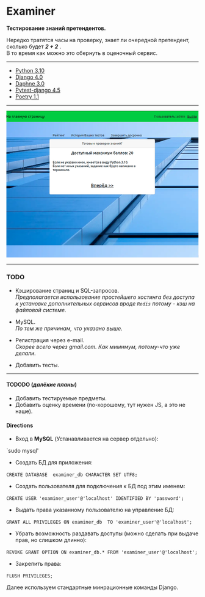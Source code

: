 # Examiner
**Тестирование знаний претендентов.**

Нередко тратятся часы на проверку, знает ли очередной претендент, сколько будет ***2 + 2*** .  
В то время как можно это обернуть в оценочный сервис.

***

- [Python 3.10](https://www.python.org/ "Язык разработки")
- [Django 4.0](https://www.djangoproject.com/ "Фреймворк для веб-приложений")
- [Daphne 3.0](https://pypi.org/project/daphne/ "ASGI-сервер для UNIX от Django")
- [Pytest-django 4.5](https://pypi.org/project/pytest-django/ "Теститрует приложения Django с помощью  pytest")
- [Poetry 1.1](https://python-poetry.org/docs/ " Управление зависимостями ")

***
![Иллюстрация к проекту](https://github.com/Xewus/Examiner/blob/main/examiner.png)
***

### TODO
- Кэширование страниц и SQL-запросов.  
*Предполагается использование простейшего хостинга без доступа к установке дополнительных сервисов вроде `Redis` потому - кэш на файловой системе.*

- MySQL.  
*По тем же причинам, что указано выше.*

- Регистрация через e-mail.  
*Скорее всего через gmail.com. Как мимнмум, потому-что уже делали.*

- Добавить тесты.

***

#### TODODO (*далёкие планы*)
- Добавить тестируемые предметы.
- Добавить оценку времени (по-хорошему, тут нужен JS, а это не наше).

#### Directions
- Вход в **MySQL** (Устанавливается на сервер отдельно):

`sudo mysql'

- Создать БД для приложения:

`CREATE DATABASE  examiner_db CHARACTER SET UTF8;`

- Создать пользователя для подключения к БД под этим именем:

`CREATE USER 'examiner_user'@'localhost' IDENTIFIED BY 'password';`

- Выдать права указанному пользователю на управление БД:

`GRANT ALL PRIVILEGES ON examiner_db  TO 'examiner_user'@'localhost';`

- Убрать возможность раздавать доступы (можно сделать при выдаче прав, но слишком длинно):

`REVOKE GRANT OPTION ON examiner_db.* FROM 'examiner_user'@'localhost';`

- Закрепить права:

`FLUSH PRIVILEGES;`

Далее используем стандартные минрационные команды Django.

